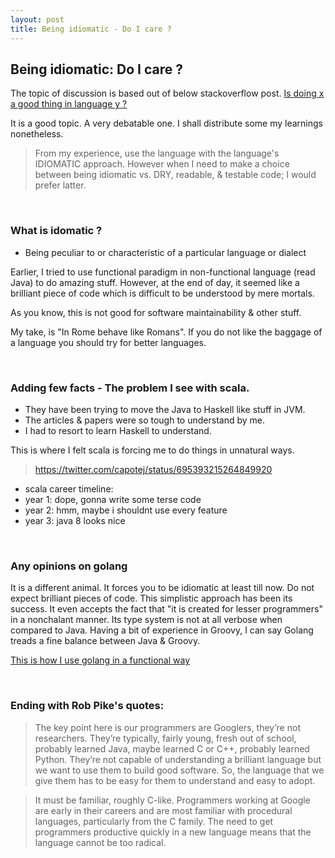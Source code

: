 ```yaml
---
layout: post
title: Being idiomatic - Do I care ?
---
```


## Being idiomatic: Do I care ?

The topic of discussion is based out of below stackoverflow post.
[Is doing x a good thing in language y ?](http://stackoverflow.com/questions/16138232/is-it-a-good-practice-to-use-try-except-else-in-python)

It is a good topic. A very debatable one. I shall distribute some my learnings
nonetheless.

> From my experience, use the language with the language's IDIOMATIC approach.
> However when I need to make a choice between being idiomatic vs. DRY, readable,
> & testable code; I would prefer latter.

<br/>

### What is idomatic ?

- Being peculiar to or characteristic of a particular language or dialect

Earlier, I tried to use functional paradigm in non-functional language (read Java)
to do amazing stuff. However, at the end of day, it seemed like a brilliant piece
of code which is difficult to be understood by mere mortals.

As you know, this is not good for software maintainability & other stuff.

My take, is "In Rome behave like Romans".
If you do not like the baggage of a language you should try for better languages.

<br />

### Adding few facts - The problem I see with scala.

- They have been trying to move the Java to Haskell like stuff in JVM.
- The articles & papers were so tough to understand by me.
- I had to resort to learn Haskell to understand.

This is where I felt scala is forcing me to do things in unnatural ways.

> https://twitter.com/capotej/status/695393215264849920

- scala career timeline:
 - year 1: dope, gonna write some terse code
 - year 2: hmm, maybe i shouldnt use every feature
 - year 3: java 8 looks nice

<br />

### Any opinions on golang

It is a different animal. It forces you to be idiomatic at least till now.
Do not expect brilliant pieces of code. This simplistic approach has been its success.
It even accepts the fact that "it is created for lesser programmers" in a
nonchalant manner. Its type system is not at all verbose when compared to Java.
Having a bit of experience in Groovy, I can say Golang treads a fine balance between
Java & Groovy.

[This is how I use golang in a functional way](https://github.com/openebs/openebs/blob/master/daemon/storage_controller.go)

<br />

### Ending with Rob Pike's quotes:

> The key point here is our programmers are Googlers, they’re not researchers.
> They’re typically, fairly young, fresh out of school, probably learned Java, maybe
> learned C or C++, probably learned Python. They’re not capable of understanding a
> brilliant language but we want to use them to build good software. So, the language
> that we give them has to be easy for them to understand and easy to adopt.

> It must be familiar, roughly C-like. Programmers working at Google are early in
> their careers and are most familiar with procedural languages, particularly from
> the C family. The need to get programmers productive quickly in a new language
> means that the language cannot be too radical.
